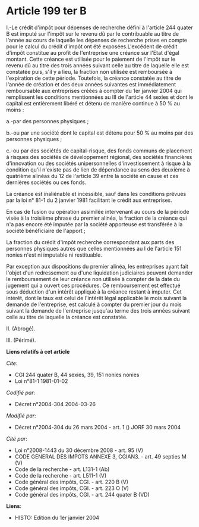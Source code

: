 # Article 199 ter B

I.-Le crédit d'impôt pour dépenses de recherche défini à l'article 244 quater B est imputé sur l'impôt sur le revenu dû par
le contribuable au titre de l'année au cours de laquelle les dépenses de recherche prises en compte pour le calcul du crédit
d'impôt ont été exposées.L'excédent de crédit d'impôt constitue au profit de l'entreprise une créance sur l'Etat d'égal
montant. Cette créance est utilisée pour le paiement de l'impôt sur le revenu dû au titre des trois années suivant celle au
titre de laquelle elle est constatée puis, s'il y a lieu, la fraction non utilisée est remboursée à l'expiration de cette
période. Toutefois, la créance constatée au titre de l'année de création et des deux années suivantes est immédiatement
remboursable aux entreprises créées à compter du 1er janvier 2004 qui remplissent les conditions mentionnées au III de
l'article 44 sexies et dont le capital est entièrement libéré et détenu de manière continue à 50 % au moins : 

a.-par des personnes physiques ; 

b.-ou par une société dont le capital est détenu pour 50 % au moins par des personnes physiques ; 

c.-ou par des sociétés de capital-risque, des fonds communs de placement à risques des sociétés de développement régional,
des sociétés financières d'innovation ou des sociétés unipersonnelles d'investissement à risque à la condition qu'il n'existe
pas de lien de dépendance au sens des deuxième à quatrième alinéas du 12 de l'article 39 entre la société en cause et ces
dernières sociétés ou ces fonds. 

La créance est inaliénable et incessible, sauf dans les conditions prévues par la loi n° 81-1 du 2 janvier 1981 facilitant le
crédit aux entreprises. 

En cas de fusion ou opération assimilée intervenant au cours de la période visée à la troisième phrase du premier alinéa, la
fraction de la créance qui n'a pas encore été imputée par la société apporteuse est transférée à la société bénéficiaire de
l'apport ; 

La fraction du crédit d'impôt recherche correspondant aux parts des personnes physiques autres que celles mentionnées au I de
l'article 151 nonies n'est ni imputable ni restituable. 

Par exception aux dispositions du premier alinéa, les entreprises ayant fait l'objet d'un redressement ou d'une liquidation
judiciaires peuvent demander le remboursement de leur créance non utilisée à compter de la date du jugement qui a ouvert ces
procédures. Ce remboursement est effectué sous déduction d'un intérêt appliqué à la créance restant à imputer. Cet intérêt,
dont le taux est celui de l'intérêt légal applicable le mois suivant la demande de l'entreprise, est calculé à compter du
premier jour du mois suivant la demande de l'entreprise jusqu'au terme des trois années suivant celle au titre de laquelle la
créance est constatée. 

II. (Abrogé).

III. (Périmé).

**Liens relatifs à cet article**

_Cite_:

  - CGI 244 quater B, 44 sexies, 39, 151 nonies nonies
  - Loi n°81-1 1981-01-02

_Codifié par_:

  - Décret n°2004-304 2004-03-26

_Modifié par_:

  - Décret n°2004-304 du 26 mars 2004 - art. 1 () JORF 30 mars 2004

_Cité par_:

  - Loi n°2008-1443 du 30 décembre 2008 - art. 95 (V)
  - CODE GENERAL DES IMPOTS ANNEXE 3, CGIAN3. - art. 49 septies M (V)
  - Code de la recherche - art. L131-1 (Ab)
  - Code de la recherche - art. L511-1 (V)
  - Code général des impôts, CGI. - art. 220 B (V)
  - Code général des impôts, CGI. - art. 223 O (V)
  - Code général des impôts, CGI. - art. 244 quater B (VD)

**Liens**:

  - HISTO: Edition du 1er janvier 2004
